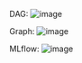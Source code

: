 


DAG:
![image](https://github.com/user-attachments/assets/cbfd84fc-ae3b-47a4-bd74-32251b907d04)


Graph:
![image](https://github.com/user-attachments/assets/af9babe2-bf96-42ac-aa8b-efd220673448)


MLflow:
![image](https://github.com/user-attachments/assets/ba185af2-e12f-4406-8c2c-fa1ade2f96aa)
